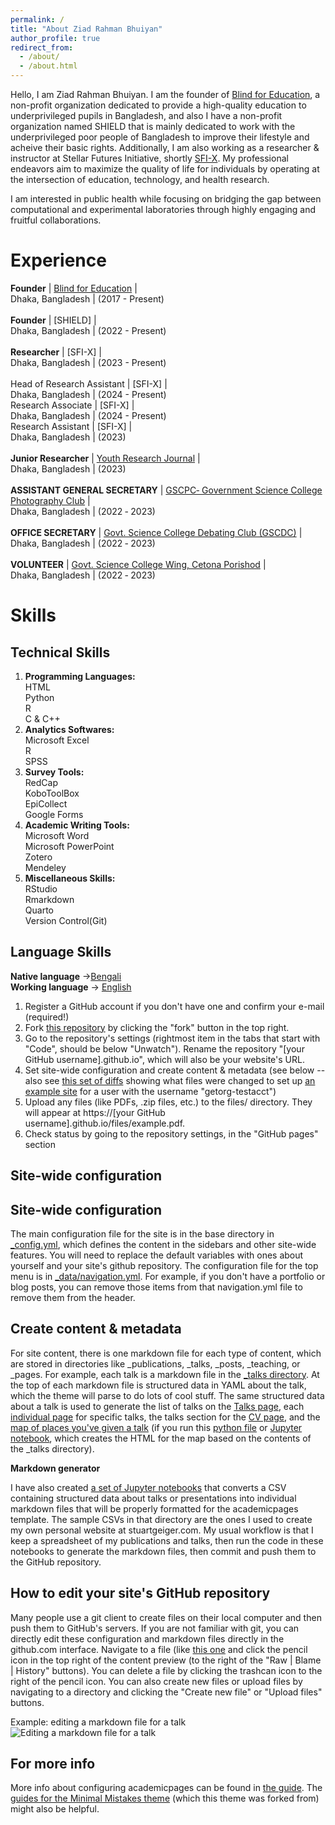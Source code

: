 ```yaml
---
permalink: /
title: "About Ziad Rahman Bhuiyan"
author_profile: true
redirect_from: 
  - /about/
  - /about.html
---
```


Hello, I am Ziad Rahman Bhuiyan. I am the founder of [Blind for Education](https://blindforeducation.wordpress.com/), a non-profit organization dedicated to provide a high-quality education to underprivileged pupils in Bangladesh, and also I have a non-profit organization named SHIELD that is mainly dedicated to work with the underprivileged poor people of Bangladesh to improve their lifestyle and acheive their basic rights. Additionally, I am also working as a researcher & instructor at Stellar Futures Initiative, shortly [SFI-X](https://stellarfuturesinit.wixsite.com/sfi-x). My professional endeavors aim to maximize the quality of life for individuals by operating at the intersection of education, technology, and health research.

I am interested in public health while focusing on bridging the gap between computational and experimental laboratories through highly engaging and fruitful collaborations.


Experience
======
**Founder** | [Blind for Education](https://blindforeducation.wordpress.com/) |<br>Dhaka, Bangladesh | (2017 - Present)<br>
<br>
**Founder** | [SHIELD] |<br>Dhaka, Bangladesh | (2022 - Present)<br>
<br>
**Researcher** | [SFI-X] |<br>Dhaka, Bangladesh | (2023 - Present)<br>
<br>
Head of Research Assistant | [SFI-X] |<br>Dhaka, Bangladesh | (2024 - Present)<br>
Research Associate | [SFI-X] |<br>Dhaka, Bangladesh | (2024 - Present)<br>
Research Assistant | [SFI-X] |<br>Dhaka, Bangladesh | (2023)<br>
<br>
**Junior Researcher** | [Youth Research Journal](https://yrjournal.org/) |<br>Dhaka, Bangladesh | (2023)<br>
<br>
**ASSISTANT GENERAL SECRETARY** | [GSCPC‑ Government Science College Photography Club](https://www.facebook.com/GSCPC) |<br>Dhaka, Bangladesh | (2022 ‑ 2023)<br>
<br>
**OFFICE SECRETARY** | [Govt. Science College Debating Club (GSCDC)](https://www.facebook.com/gscdebatingclub) |<br>Dhaka, Bangladesh | (2022 ‑ 2023)<br>
<br>
**VOLUNTEER** | [Govt. Science College Wing, Cetona Porishod](https://www.facebook.com/CetonaparishadGscUnit) |<br>Dhaka, Bangladesh | (2022 ‑ 2023)<br>



Skills
======


Technical Skills
------
1. **Programming Languages:** <br/>HTML<br/>Python<br/>R<br/>C & C++<br/>
1. **Analytics Softwares:** <br/>Microsoft Excel<br/>R<br/>SPSS<br/>
1. **Survey Tools:** <br/>RedCap<br/>KoboToolBox<br/>EpiCollect<br/>Google Forms<br/>
1. **Academic Writing Tools:**<br/>Microsoft Word<br/>Microsoft PowerPoint<br/>Zotero<br/>Mendeley<br/>
1. **Miscellaneous Skills:**<br/>RStudio<br/>Rmarkdown<br/>Quarto<br/>Version Control(Git)

Language Skills
------
**Native language** ->[Bengali](https://en.wikipedia.org/wiki/Bengali_language) <br/>
**Working language** -> [English](https://en.wikipedia.org/wiki/English_language) 

1. Register a GitHub account if you don't have one and confirm your e-mail (required!)
1. Fork [this repository](https://github.com/academicpages/academicpages.github.io) by clicking the "fork" button in the top right. 
1. Go to the repository's settings (rightmost item in the tabs that start with "Code", should be below "Unwatch"). Rename the repository "[your GitHub username].github.io", which will also be your website's URL.
1. Set site-wide configuration and create content & metadata (see below -- also see [this set of diffs](http://archive.is/3TPas) showing what files were changed to set up [an example site](https://getorg-testacct.github.io) for a user with the username "getorg-testacct")
1. Upload any files (like PDFs, .zip files, etc.) to the files/ directory. They will appear at https://[your GitHub username].github.io/files/example.pdf.  
1. Check status by going to the repository settings, in the "GitHub pages" section

Site-wide configuration
------

Site-wide configuration
------
The main configuration file for the site is in the base directory in [_config.yml](https://github.com/academicpages/academicpages.github.io/blob/master/_config.yml), which defines the content in the sidebars and other site-wide features. You will need to replace the default variables with ones about yourself and your site's github repository. The configuration file for the top menu is in [_data/navigation.yml](https://github.com/academicpages/academicpages.github.io/blob/master/_data/navigation.yml). For example, if you don't have a portfolio or blog posts, you can remove those items from that navigation.yml file to remove them from the header. 

Create content & metadata
------
For site content, there is one markdown file for each type of content, which are stored in directories like _publications, _talks, _posts, _teaching, or _pages. For example, each talk is a markdown file in the [_talks directory](https://github.com/academicpages/academicpages.github.io/tree/master/_talks). At the top of each markdown file is structured data in YAML about the talk, which the theme will parse to do lots of cool stuff. The same structured data about a talk is used to generate the list of talks on the [Talks page](https://academicpages.github.io/talks), each [individual page](https://academicpages.github.io/talks/2012-03-01-talk-1) for specific talks, the talks section for the [CV page](https://academicpages.github.io/cv), and the [map of places you've given a talk](https://academicpages.github.io/talkmap.html) (if you run this [python file](https://github.com/academicpages/academicpages.github.io/blob/master/talkmap.py) or [Jupyter notebook](https://github.com/academicpages/academicpages.github.io/blob/master/talkmap.ipynb), which creates the HTML for the map based on the contents of the _talks directory).

**Markdown generator**

I have also created [a set of Jupyter notebooks](https://github.com/academicpages/academicpages.github.io/tree/master/markdown_generator
) that converts a CSV containing structured data about talks or presentations into individual markdown files that will be properly formatted for the academicpages template. The sample CSVs in that directory are the ones I used to create my own personal website at stuartgeiger.com. My usual workflow is that I keep a spreadsheet of my publications and talks, then run the code in these notebooks to generate the markdown files, then commit and push them to the GitHub repository.

How to edit your site's GitHub repository
------
Many people use a git client to create files on their local computer and then push them to GitHub's servers. If you are not familiar with git, you can directly edit these configuration and markdown files directly in the github.com interface. Navigate to a file (like [this one](https://github.com/academicpages/academicpages.github.io/blob/master/_talks/2012-03-01-talk-1.md) and click the pencil icon in the top right of the content preview (to the right of the "Raw | Blame | History" buttons). You can delete a file by clicking the trashcan icon to the right of the pencil icon. You can also create new files or upload files by navigating to a directory and clicking the "Create new file" or "Upload files" buttons. 

Example: editing a markdown file for a talk
![Editing a markdown file for a talk](/images/editing-talk.png)

For more info
------
More info about configuring academicpages can be found in [the guide](https://academicpages.github.io/markdown/). The [guides for the Minimal Mistakes theme](https://mmistakes.github.io/minimal-mistakes/docs/configuration/) (which this theme was forked from) might also be helpful.
